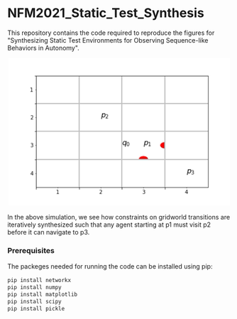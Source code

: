 # NFM2021_Static_Test_Synthesis

This repository contains the code required to reproduce the figures for "Synthesizing Static Test Environments for Observing Sequence-like Behaviors in Autonomy".
<p align="center">
<img src="https://github.com/abadithela/NFM2021_Static_Test_Synthesis/blob/main/examples/movie_ex2.gif" width="500" />
</p>

In the above simulation, we see how constraints on gridworld transitions are iteratively synthesized such that any agent starting at p1 must visit p2 before it can navigate to p3.
### Prerequisites

The packeges needed for running the code can be installed using pip:

```
pip install networkx
pip install numpy
pip install matplotlib
pip install scipy
pip install pickle
```
